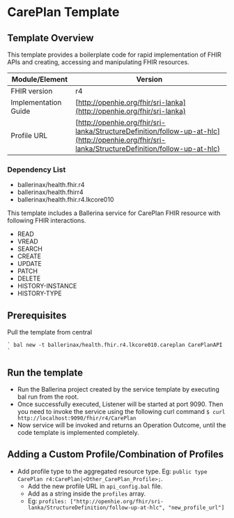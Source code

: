 # CarePlan Template

## Template Overview

This template provides a boilerplate code for rapid implementation of FHIR APIs and creating, accessing and manipulating FHIR resources.

| Module/Element       | Version |
| -------------------- | ------- |
| FHIR version         | r4 |
| Implementation Guide | [http://openhie.org/fhir/sri-lanka](http://openhie.org/fhir/sri-lanka) |
| Profile URL          |[http://openhie.org/fhir/sri-lanka/StructureDefinition/follow-up-at-hlc](http://openhie.org/fhir/sri-lanka/StructureDefinition/follow-up-at-hlc)|

### Dependency List

- ballerinax/health.fhir.r4
- ballerinax/health.fhirr4
- ballerinax/health.fhir.r4.lkcore010

This template includes a Ballerina service for CarePlan FHIR resource with following FHIR interactions.
- READ
- VREAD
- SEARCH
- CREATE
- UPDATE
- PATCH
- DELETE
- HISTORY-INSTANCE
- HISTORY-TYPE

## Prerequisites

Pull the template from central

    ` bal new -t ballerinax/health.fhir.r4.lkcore010.careplan CarePlanAPI `

## Run the template

- Run the Ballerina project created by the service template by executing bal run from the root.
- Once successfully executed, Listener will be started at port 9090. Then you need to invoke the service using the following curl command
    ` $ curl http://localhost:9090/fhir/r4/CarePlan `
- Now service will be invoked and returns an Operation Outcome, until the code template is implemented completely.

## Adding a Custom Profile/Combination of Profiles

- Add profile type to the aggregated resource type. Eg: `public type CarePlan r4:CarePlan|<Other_CarePlan_Profile>;`.
    - Add the new profile URL in `api_config.bal` file.
    - Add as a string inside the `profiles` array.
    - Eg: `profiles: ["http://openhie.org/fhir/sri-lanka/StructureDefinition/follow-up-at-hlc", "new_profile_url"]`
